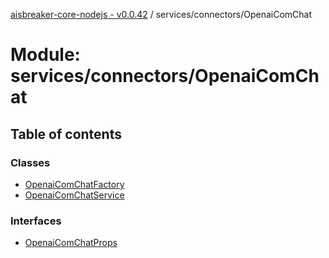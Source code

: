[aisbreaker-core-nodejs - v0.0.42](../README.md) / services/connectors/OpenaiComChat

# Module: services/connectors/OpenaiComChat

## Table of contents

### Classes

- [OpenaiComChatFactory](../classes/services_connectors_OpenaiComChat.OpenaiComChatFactory.md)
- [OpenaiComChatService](../classes/services_connectors_OpenaiComChat.OpenaiComChatService.md)

### Interfaces

- [OpenaiComChatProps](../interfaces/services_connectors_OpenaiComChat.OpenaiComChatProps.md)
